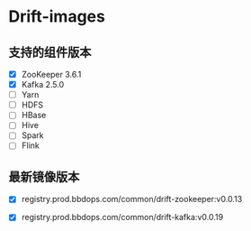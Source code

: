 # Drift-images

## 支持的组件版本

- [x] ZooKeeper 3.6.1
- [x] Kafka 2.5.0
- [ ] Yarn
- [ ] HDFS
- [ ] HBase
- [ ] Hive
- [ ] Spark
- [ ] Flink

## 最新镜像版本

- [x] registry.prod.bbdops.com/common/drift-zookeeper:v0.0.13
- [x] registry.prod.bbdops.com/common/drift-kafka:v0.0.19

